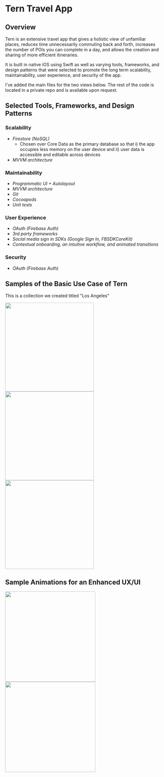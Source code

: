 # Tern Travel App

## Overview
Tern is an extensive travel app that gives a holistic view of unfamiliar places, reduces time unnecessarily commuting back and forth, increases the number of POIs you can complete in a day, and allows the creation and sharing of more efficient itineraries.

It is built in native iOS using Swift as well as varying tools, frameworks, and design patterns that were selected to promote the long term scalability, maintainability, user experience, and security of the app. 

I've added the main files for the two views below. The rest of the code is located in a private repo and is available upon request.

## Selected Tools, Frameworks, and Design Patterns 

<!-- (memory management, security), optionals, HTTP Requests --> 
  
### Scalability
* *Firestore (NoSQL)* 
    * Chosen over Core Data as the primary database so that i) the app occupies less memory on the user device and ii) user data is accessible and editable across devices 
* *MVVM architecture*

### Maintainability
* *Programmatic UI + Autolayout*
* *MVVM architecture*
* *Git*
* *Cocoapods*
* *Unit tests*

### User Experience
* *OAuth (Firebase Auth)*
* *3rd party frameworks*
* *Social media sign in SDKs (Google Sign In, FBSDKCoreKit)*
* *Contextual onboarding, an intuitive workflow, and animated transitions*

### Security
* *OAuth (Firebase Auth)*

## Samples of the Basic Use Case of Tern

This is a collection we created titled "Los Angeles"

<img src="https://user-images.githubusercontent.com/27001034/64585091-3ca60800-d34c-11e9-8fb0-b1824f0fcebe.png" width="285"><img src="https://user-images.githubusercontent.com/27001034/64585088-3879ea80-d34c-11e9-896b-6455e516f61e.png" width="285"><img src="https://user-images.githubusercontent.com/27001034/64585048-11231d80-d34c-11e9-853c-748df3560353.png" width="285"> 

## Sample Animations for an Enhanced UX/UI

<img src="https://user-images.githubusercontent.com/27001034/55716889-f15a8880-59ac-11e9-884e-2b7a360a55c5.gif" width="290">     <img src="https://user-images.githubusercontent.com/27001034/55716897-f4557900-59ac-11e9-972b-7ad3623bf42d.gif" width="290">
